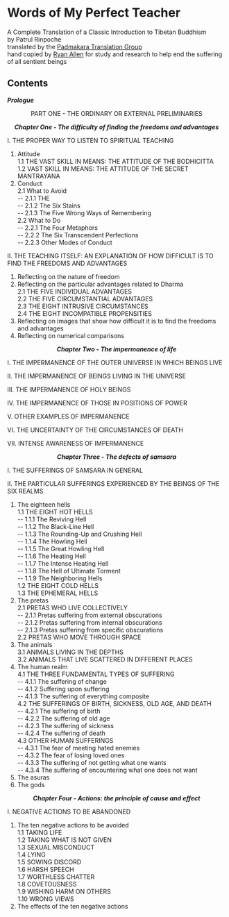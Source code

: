# Words of My Perfect Teacher
A Complete Translation of a Classic Introduction to Tibetan Buddhism  
by Patrul Rinpoche  
translated by the [Padmakara Translation Group](https://www.shambhala.com/padmakara-translation-group-home/)   
hand copied by [Ryan Allen](https://github.com/ryanallen/words-of-my-perfect-teacher) for study and research to help end the suffering of all sentient beings  
  
## Contents  

***Prologue***  

<p align="center">PART ONE - THE ORDINARY OR EXTERNAL PRELIMINARIES</p>  

***<p align="center">Chapter One - The difficulty of finding the freedoms and advantages***</p>  

I. THE PROPER WAY TO LISTEN TO SPIRITUAL TEACHING  
1. Attitude  
  1.1 THE VAST SKILL IN MEANS: THE ATTITUDE OF THE BODHICITTA  
  1.2 VAST SKILL IN MEANS: THE ATTITUDE OF THE SECRET MANTRAYANA  
2. Conduct  
  2.1 What to Avoid  
    -- 2.1.1 THE  
    -- 2.1.2 The Six Stains  
    -- 2.1.3 The Five Wrong Ways of Remembering  
  2.2 What to Do  
    -- 2.2.1 The Four Metaphors  
    -- 2.2.2 The Six Transcendent Perfections  
    -- 2.2.3 Other Modes of Conduct  

II. THE TEACHING ITSELF: AN EXPLANATION OF HOW DIFFICULT IS TO FIND THE FREEDOMS AND ADVANTAGES  
1. Reflecting on the nature of freedom  
2. Reflecting on the particular advantages related to Dharma  
  2.1 THE FIVE INDIVIDUAL ADVANTAGES  
  2.2 THE FIVE CIRCUMSTANTIAL ADVANTAGES  
  2.3 THE EIGHT INTRUSIVE CIRCUMSTANCES  
  2.4 THE EIGHT INCOMPATIBLE PROPENSITIES  
3. Reflecting on images that show how difficult it is to find the freedoms and advantages  
4. Reflecting on numerical comparisons  

***<p align="center">Chapter Two - The impermanence of life***</p>  

I. THE IMPERMANENCE OF THE OUTER UNIVERSE IN WHICH BEINGS LIVE  

II. THE IMPERMANENCE OF BEINGS LIVING IN THE UNIVERSE  

III. THE IMPERMANENCE OF HOLY BEINGS  

IV. THE IMPERMANENCE OF THOSE IN POSITIONS OF POWER

V. OTHER EXAMPLES OF IMPERMANENCE

VI. THE UNCERTAINTY OF THE CIRCUMSTANCES OF DEATH  

VII. INTENSE AWARENESS OF IMPERMANENCE  

***<p align="center">Chapter Three - The defects of samsara***</p>  

I. THE SUFFERINGS OF SAMSARA IN GENERAL  

II. THE PARTICULAR SUFFERINGS EXPERIENCED BY THE BEINGS OF THE SIX REALMS  
1. The eighteen hells  
  1.1 THE EIGHT HOT HELLS  
    -- 1.1.1 The Reviving Hell  
    -- 1.1.2 The Black-Line Hell  
    -- 1.1.3 The Rounding-Up and Crushing Hell  
    -- 1.1.4 The Howling Hell  
    -- 1.1.5 The Great Howling Hell  
    -- 1.1.6 The Heating Hell  
    -- 1.1.7 The Intense Heating Hell  
    -- 1.1.8 The Hell of Ultimate Torment  
    -- 1.1.9 The Neighboring Hells  
  1.2 THE EIGHT COLD HELLS  
  1.3 THE EPHEMERAL HELLS  
2. The pretas  
  2.1 PRETAS WHO LIVE COLLECTIVELY  
  -- 2.1.1 Pretas suffering from external obscurations  
  -- 2.1.2 Pretas suffering from internal obscurations  
  -- 2.1.3 Pretas suffering from specific obscurations  
  2.2 PRETAS WHO MOVE THROUGH SPACE  
3. The animals  
  3.1 ANIMALS LIVING IN THE DEPTHS  
  3.2 ANIMALS THAT LIVE SCATTERED IN DIFFERENT PLACES  
4. The human realm  
  4.1 THE THREE FUNDAMENTAL TYPES OF SUFFERING  
  -- 4.1.1 The suffering of change  
  -- 4.1.2 Suffering upon suffering  
  -- 4.1.3 The suffering of everything composite  
  4.2 THE SUFFERINGS OF BIRTH, SICKNESS, OLD AGE, AND DEATH  
  -- 4.2.1 The suffering of birth  
  -- 4.2.2 The suffering of old age  
  -- 4.2.3 The suffering of sickness  
  -- 4.2.4 The suffering of death  
  4.3 OTHER HUMAN SUFFERINGS  
  -- 4.3.1 The fear of meeting hated enemies  
  -- 4.3.2 The fear of losing loved ones  
  -- 4.3.3 The suffering of not getting what one wants  
  -- 4.3.4 The suffering of encountering what one does not want  
  5. The asuras  
  6. The gods  

***<p align="center">Chapter Four - Actions: the principle of cause and effect***</p>  

I. NEGATIVE ACTIONS TO BE ABANDONED  

1. The ten negative actions to be avoided  
  1.1 TAKING LIFE  
  1.2 TAKING WHAT IS NOT GIVEN  
  1.3 SEXUAL MISCONDUCT  
  1.4 LYING  
  1.5 SOWING DISCORD  
  1.6 HARSH SPEECH  
  1.7 WORTHLESS CHATTER  
  1.8 COVETOUSNESS  
  1.9 WISHING HARM ON OTHERS  
  1.10 WRONG VIEWS  
2. The effects of the ten negative actions  
